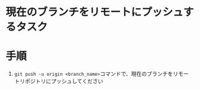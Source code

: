 # 現在のブランチをリモートにプッシュするタスク

# 手順
1. `git push -u origin <branch_name>`コマンドで、現在のブランチをリモートリポジトリにプッシュしてください